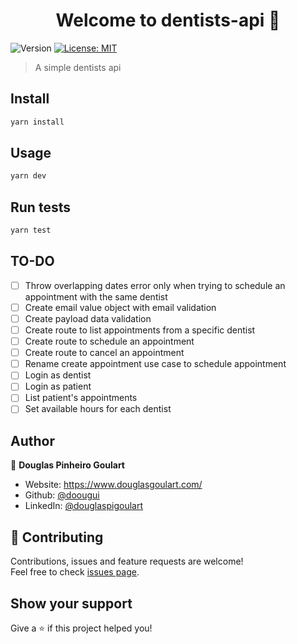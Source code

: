 <h1 align="center">Welcome to dentists-api 👋</h1>
<p>
  <img alt="Version" src="https://img.shields.io/badge/version-1.0.0-blue.svg?cacheSeconds=2592000" />
  <a href="#" target="_blank">
    <img alt="License: MIT" src="https://img.shields.io/badge/License-MIT-yellow.svg" />
  </a>
</p>

> A simple dentists api

## Install

```sh
yarn install
```

## Usage

```sh
yarn dev
```

## Run tests

```sh
yarn test
```

## TO-DO

- [ ] Throw overlapping dates error only when trying to schedule an appointment with the same dentist
- [ ] Create email value object with email validation
- [ ] Create payload data validation
- [ ] Create route to list appointments from a specific dentist
- [ ] Create route to schedule an appointment
- [ ] Create route to cancel an appointment
- [ ] Rename create appointment use case to schedule appointment
- [ ] Login as dentist
- [ ] Login as patient
- [ ] List patient's appointments
- [ ] Set available hours for each dentist

## Author

👤 **Douglas Pinheiro Goulart**

* Website: https://www.douglasgoulart.com/
* Github: [@doougui](https://github.com/doougui)
* LinkedIn: [@douglaspigoulart](https://linkedin.com/in/douglaspigoulart)

## 🤝 Contributing

Contributions, issues and feature requests are welcome!<br />Feel free to check [issues page](https://github.com/doougui/dentists-api/issues).

## Show your support

Give a ⭐️ if this project helped you!
